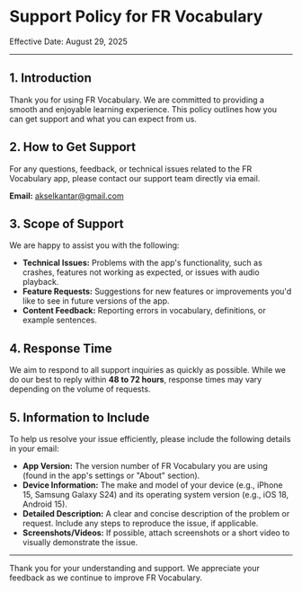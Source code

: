 # Support Policy for FR Vocabulary

Effective Date: August 29, 2025

---

## 1. Introduction

Thank you for using FR Vocabulary. We are committed to providing a smooth and enjoyable learning experience. This policy outlines how you can get support and what you can expect from us.

## 2. How to Get Support

For any questions, feedback, or technical issues related to the FR Vocabulary app, please contact our support team directly via email.

**Email:** akselkantar@gmail.com

## 3. Scope of Support

We are happy to assist you with the following:

* **Technical Issues:** Problems with the app's functionality, such as crashes, features not working as expected, or issues with audio playback.
* **Feature Requests:** Suggestions for new features or improvements you'd like to see in future versions of the app.
* **Content Feedback:** Reporting errors in vocabulary, definitions, or example sentences.

## 4. Response Time

We aim to respond to all support inquiries as quickly as possible. While we do our best to reply within **48 to 72 hours**, response times may vary depending on the volume of requests.

## 5. Information to Include

To help us resolve your issue efficiently, please include the following details in your email:

* **App Version:** The version number of FR Vocabulary you are using (found in the app's settings or "About" section).
* **Device Information:** The make and model of your device (e.g., iPhone 15, Samsung Galaxy S24) and its operating system version (e.g., iOS 18, Android 15).
* **Detailed Description:** A clear and concise description of the problem or request. Include any steps to reproduce the issue, if applicable.
* **Screenshots/Videos:** If possible, attach screenshots or a short video to visually demonstrate the issue.

---

Thank you for your understanding and support. We appreciate your feedback as we continue to improve FR Vocabulary.
